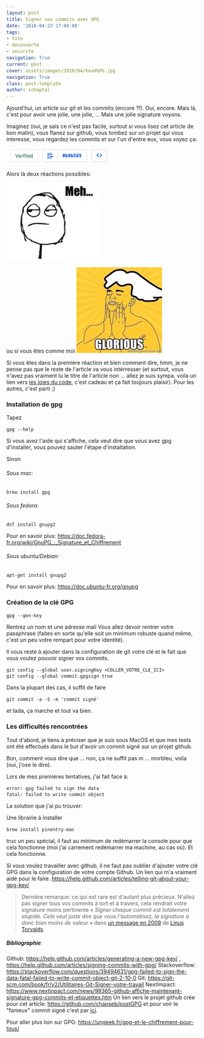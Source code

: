 ```yaml
---
layout: post
title: Signer ses commits avec GPG
date: '2018-04-23 17:00:00'
tags:
- tuto
- decouverte
- securite
navigation: True
current: post
cover: assets/images/2018/04/headGPG.jpg
navigation: True
class: post-template
author: schaptal
---
```


Ajourd'hui, un article sur git et les commits (encore ?!).
Oui, encore. Mais là, c'est pour avoir une jolie, une jolie, ...
Mais une jolie signature voyons.

Imaginez (oui, je sais ce n'est pas facile, surtout si vous lisez cet article de bon matin), vous flanez sur github, vous tombez sur un projet qui vous interesse, vous regardez les commits et sur l'un d'entre eux, vous voyez ça:

![verifiedcommit](/assets/images/2018/04/verifiedcommit.png)

Alors là deux réactions possibles:

![meh](/assets/images/2018/04/meh.jpeg)

ou si vous êtes comme moi
![gloriousImg](/assets/images/2018/04/gloriousImg.jpeg)

Si vous êtes dans la première réaction et bien comment dire, hmm, je ne pense pas que le reste de l'article va vous intérresser (et surtout, vous n'avez pas vraiment lu le titre de l'article non ... allez je suis sympa, voila un lien vers [les joies du code](https://lesjoiesducode.fr), c'est cadeau et ça fait toujours plaisir).
Pour les autres, c'est parti ;)


### Installation de gpg

Tapez
```console
gpg --help
```

Si vous avez l'aide qui s'affiche, cela veut dire que vous avez gpg d'installer, vous pouvez sauter l'étape d'installation.


Sinon
###### Sous mac:
```console
brew install gpg
```

###### Sous fedora:
```console
dnf install gnupg2
```
Pour en savoir plus:
https://doc.fedora-fr.org/wiki/GnuPG_:_Signature_et_Chiffrement

###### Sous ubuntu/Debian:
```console
apt-get install gnupg2
```
Pour en savoir plus:
https://doc.ubuntu-fr.org/gnupg


### Création de la clé GPG

```console
gpg --gen-key
```

Rentrez un nom et une adresse mail
Vous allez devoir rentrer votre passphrase (faites en sorte qu'elle soit un minimum robuste quand même, c'est un peu votre rempart pour votre identité).

Il vous reste à ajouter dans la configuration de git votre clé et le fait que vous voulez pouvoir signer vos commits.

```console
git config --global user.signingKey <COLLER_VOTRE_CLE_ICI>
git config --global commit.gpgsign true
```

Dans la plupart des cas, il suffit de faire

```console
git commit -a -S -m 'commit signé'
```


et tada, ça marche et tout va bien.


### Les difficultés rencontrées

Tout d'abord, je tiens à préciser que je suis sous MacOS et que mes tests ont été effectués dans le but d'avoir un commit signé sur un projet github.

Bon, comment vous dire que ... non, ça ne suffit pas m ... morbleu, voila (oui, j'ose le dire).

Lors de mes premières tentatives, j'ai fait face à:

```console
error: gpg failed to sign the data 
fatal: failed to write commit object
```


La solution que j'ai pu trouver:

Une librairie à installer
```console
brew install pinentry-mac
```

truc un peu spécial, il faut au minimum de redémarrer la console pour que cela fonctionne (moi j'ai carrement redémarrer ma machine, au cas où).
Et cela fonctionne.

Si vous voulez travailler avec github, il ne faut pas oublier d'ajouter votre clé GPG dans la configuration de votre compte Github.
Un lien qui m'a vraiment aidé pour le faire.
https://help.github.com/articles/telling-git-about-your-gpg-key/

> <i class="em em-bulb"></i>Dernière remarque: ce qui est rare est d'autant plus précieux. N'allez pas signer tous vos commits à tort et à travers, cela rendrait votre signature moins pertinente <i class="em em-smile"></i>
« *Signer chaque commit est totalement stupide. Cela veut juste dire que vous l'automatisez, la signature a donc bien moins de valeur* » dans [un message en 2009](http://git.661346.n2.nabble.com/GPG-signing-for-git-commit-td2582986.html#a2583316) de [Linus Torvalds](https://fr.wikipedia.org/wiki/Linus_Torvalds).


##### Bibliographie
Github: https://help.github.com/articles/generating-a-new-gpg-key/ , 
https://help.github.com/articles/signing-commits-with-gpg/
Stackoverflow: https://stackoverflow.com/questions/39494631/gpg-failed-to-sign-the-data-fatal-failed-to-write-commit-object-git-2-10-0
Git: https://git-scm.com/book/fr/v2/Utilitaires-Git-Signer-votre-travail
NextImpact: https://www.nextinpact.com/news/99365-github-affiche-maintenant-signature-gpg-commits-et-etiquettes.htm
Un lien vers le projet github crée pour cet article:
https://github.com/chapseb/postGPG
et pour voir le "fameux" commit signé c'est par [ici](https://github.com/chapseb/postGPG/commits/master).

Pour aller plus loin sur GPG: https://ungeek.fr/gpg-et-le-chiffrement-pour-tous/

